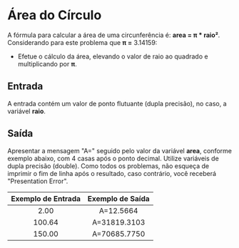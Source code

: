 # Área do Círculo

A fórmula para calcular a área de uma circunferência é: **area = π * raio²**. Considerando para este problema que **π =** 3.14159:

- Efetue o cálculo da área, elevando o valor de raio ao quadrado e multiplicando por **π**.

## Entrada

A entrada contém um valor de ponto flutuante (dupla precisão), no caso, a variável **raio**.

## Saída

Apresentar a mensagem "A=" seguido pelo valor da variável **area**, conforme exemplo abaixo, com 4 casas após o ponto decimal. Utilize variáveis de dupla precisão (double). Como todos os problemas, não esqueça de imprimir o fim de linha após o resultado, caso contrário, você receberá "Presentation Error".

|Exemplo de Entrada |Exemplo de Saída|
|:-----------------:|:--------------:|
|2.00|A=12.5664|
|100.64|A=31819.3103|
|150.00|A=70685.7750|
